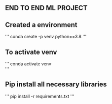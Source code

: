 
## END TO END ML PROJECT 

## Created a environment
'''
conda create -p venv python==3.8
'''
## To activate venv 
'''
conda activate venv\
'''
## Pip install all necessary libraries
'''
pip install -r requirements.txt
'''
